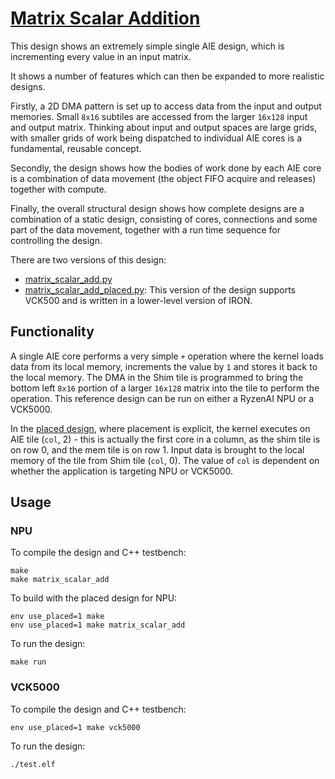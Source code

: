 <!---//===- README.md --------------------------*- Markdown -*-===//
//
// This file is licensed under the Apache License v2.0 with LLVM Exceptions.
// See https://llvm.org/LICENSE.txt for license information.
// SPDX-License-Identifier: Apache-2.0 WITH LLVM-exception
//
// Copyright (C) 2022, Advanced Micro Devices, Inc.
// 
//===----------------------------------------------------------------------===//-->

# <ins>Matrix Scalar Addition</ins>

This design shows an extremely simple single AIE design, which is incrementing every value in an input matrix.

It shows a number of features which can then be expanded to more realistic designs.  

Firstly, a 2D DMA pattern is set up to access data from the input and output memories. Small `8x16` subtiles are accessed from the larger `16x128` input and output matrix.  Thinking about input and output spaces are large grids, with smaller grids of work being dispatched to individual AIE cores is a fundamental, reusable concept.

Secondly, the design shows how the bodies of work done by each AIE core is a combination of data movement (the object FIFO acquire and releases) together with compute.

Finally, the overall structural design shows how complete designs are a combination of a static design, consisting of cores, connections and some part of the data movement, together with a run time sequence for controlling the design.

There are two versions of this design:
* [matrix_scalar_add.py](./matrix_scalar_add.py)
* [matrix_scalar_add_placed.py](./matrix_scalar_add_placed.py): This version of the design supports VCK500 and is written in a lower-level version of IRON.

## Functionality

A single AIE core performs a very simple `+` operation where the kernel loads data from its local memory, increments the value by `1` and stores it back to the local memory. The DMA in the Shim tile is programmed to bring the bottom left `8x16` portion of a larger `16x128` matrix into the tile to perform the operation. This reference design can be run on either a RyzenAI NPU or a VCK5000.

In the [placed design](./matrix_scalar_add_placed.py), where placement is explicit, the kernel executes on AIE tile (`col`, 2) - this is actually the first core in a column, as the shim tile is on row 0, and the mem tile is on row 1. Input data is brought to the local memory of the tile from Shim tile (`col`, 0). The value of `col` is dependent on whether the application is targeting NPU or VCK5000. 


## Usage

### NPU

To compile the design and C++ testbench:
```shell
make
make matrix_scalar_add
```

To build with the placed design for NPU:
```shell
env use_placed=1 make
env use_placed=1 make matrix_scalar_add
```

To run the design:

```shell
make run
```

### VCK5000

To compile the design and C++ testbench:
```shell
env use_placed=1 make vck5000
```

To run the design:
```shell
./test.elf
```
